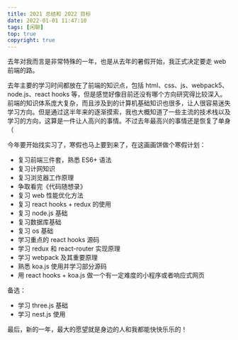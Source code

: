 ```yaml
---
title: 2021 总结和 2022 目标
date: 2022-01-01 11:47:10
tags: [闲聊]
top: true
copyright: true
---
```

去年对我而言是非常特殊的一年，也是从去年的暑假开始，我正式决定要走 web 前端的路。

去年主要的学习时间都放在了前端的知识点，包括 html、css、js、webpack5、node.js、react hooks 等，但是感觉好像目前还没有哪个方向研究得比较深入。前端的知识体系庞大复杂，而且涉及到的计算机基础知识也很多，让人很容易迷失学习方向。但是通过这半年来的逐渐摸索，我也大概知道了一些主流的技术栈以及学习的方向，这算是一件让人高兴的事情。不过去年最高兴的事情还是恢复了单身（

今年要开始找实习了，寒假也马上要到来了，在这画画饼做个寒假计划：
- 复习前端三件套，熟悉 ES6+ 语法
- 复习计网知识
- 复习浏览器工作原理
- 争取看完《代码随想录》
- 复习 web 性能优化方法
- 复习 react hooks + redux 的使用
- 复习 node.js 基础
- 复习数据库基础
- 复习 os 基础
- 学习重点的 react hooks 源码
- 学习 redux 和 react-router 实现原理
- 学习 webpack 及其重要原理
- 熟悉 koa.js 使用并学习部分源码
- 用 react hooks + koa.js 做一个有一定难度的小程序或者响应式网页

备选：
- 学习 three.js 基础
- 学习 nest.js 使用

最后，新的一年，最大的愿望就是身边的人和我都能快快乐乐的！